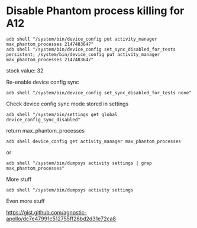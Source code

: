 #  Disable Phantom process killing for A12

    adb shell "/system/bin/device_config put activity_manager max_phantom_processes 2147483647"
    adb shell "/system/bin/device_config set_sync_disabled_for_tests persistent; /system/bin/device_config put activity_manager max_phantom_processes 2147483647"

stock value: 32  

Re-enable device config sync

    adb shell "/system/bin/device_config set_sync_disabled_for_tests none"

Check device config sync mode stored in settings

    adb shell "/system/bin/settings get global device_config_sync_disabled"

return max_phantom_processes

    adb shell device_config get activity_manager max_phantom_processes 
    
or 
    
    adb shell "/system/bin/dumpsys activity settings | grep max_phantom_processes"
     
More stuff

    adb shell "/system/bin/dumpsys activity settings
    
Even more stuff 

https://gist.github.com/agnostic-apollo/dc7e47991c512755ff26bd2d31e72ca8
